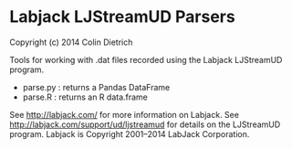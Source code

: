 Labjack LJStreamUD Parsers
==========================
Copyright (c) 2014 Colin Dietrich

Tools for working with .dat files recorded using the Labjack LJStreamUD program.
  * parse.py : returns a Pandas DataFrame
  * parse.R  : returns an R data.frame

See http://labjack.com/ for more information on Labjack.
See http://labjack.com/support/ud/ljstreamud for details on the LJStreamUD program.
Labjack is Copyright 2001–2014 LabJack Corporation.
